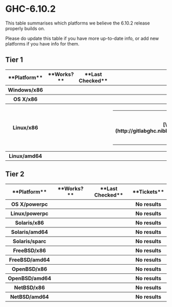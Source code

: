 # GHC-6.10.2



This table summarises which platforms we believe the 6.10.2 release properly builds on.



Please do update this table if you have more up-to-date info, or add new platforms if you have info for them.


## Tier 1


<table><tr><th>**Platform**</th>
<th>**Works?**</th>
<th>**Last Checked**</th>
<th>**Tickets**
</th></tr>
<tr><th>Windows/x86</th>
<th> </th>
<th> </th>
<th>No results
</th></tr>
<tr><th>OS X/x86</th>
<th> </th>
<th> </th>
<th>No results
</th></tr>
<tr><th>Linux/x86</th>
<th> </th>
<th> </th>
<th><table><tr><th>[\#2783](http://gitlabghc.nibbler/ghc/ghc/issues/2783)</th>
<td>RTS -K/-M options not honored</td></tr></table>


</th></tr>
<tr><th>Linux/amd64</th>
<th> </th>
<th> </th>
<th>No results
</th></tr></table>


## Tier 2


<table><tr><th>**Platform**</th>
<th>**Works?**</th>
<th>**Last Checked**</th>
<th>**Tickets**
</th></tr>
<tr><th>OS X/powerpc</th>
<th> </th>
<th> </th>
<th>No results
</th></tr>
<tr><th>Linux/powerpc</th>
<th> </th>
<th> </th>
<th>No results
</th></tr>
<tr><th>Solaris/x86</th>
<th> </th>
<th> </th>
<th>No results
</th></tr>
<tr><th>Solaris/amd64</th>
<th> </th>
<th> </th>
<th>No results
</th></tr>
<tr><th>Solaris/sparc</th>
<th> </th>
<th> </th>
<th>No results
</th></tr>
<tr><th>FreeBSD/x86</th>
<th> </th>
<th> </th>
<th>No results
</th></tr>
<tr><th>FreeBSD/amd64</th>
<th> </th>
<th> </th>
<th>No results
</th></tr>
<tr><th>OpenBSD/x86</th>
<th> </th>
<th> </th>
<th>No results
</th></tr>
<tr><th>OpenBSD/amd64</th>
<th> </th>
<th> </th>
<th>No results
</th></tr>
<tr><th>NetBSD/x86</th>
<th> </th>
<th> </th>
<th>No results
</th></tr>
<tr><th>NetBSD/amd64</th>
<th> </th>
<th> </th>
<th>No results
</th></tr></table>



